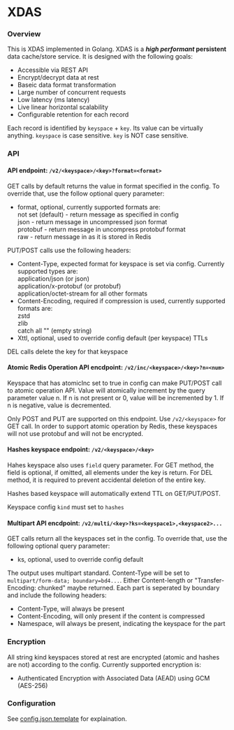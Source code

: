 # XDAS
### **Overview**
This is XDAS implemented in Golang. XDAS is a **_high performant_ persistent** data cache/store service. It is designed with the following goals:
* Accessible via REST API
* Encrypt/decrypt data at rest
* Baseic data format transformation
* Large number of concurrent requests
* Low latency (ms latency)
* Live linear horizontal scalability
* Configurable retention for each record

Each record is identified by `keyspace` + `key`. Its value can be virtually anything. `keyspace` is case sensitive. `key` is NOT case sensitive.

### **API**
#### API endpoint: `/v2/<keyspace>/<key>?format=<format>`    
GET calls by default returns the value in format specified in the config. To override that, use the follow optional query parameter:
* format, optional, currently supported formats are:    
   not set (default) - return message as specified in config   
   json - return message in uncompressed json format   
   protobuf - return message in uncompress protobuf format   
   raw - return message in as it is stored in Redis  

PUT/POST calls use the following headers:    
* Content-Type, expected format for keyspace is set via config. Currently supported types are:   
   application/json (or json)   
   application/x-protobuf (or protobuf)    
   application/octet-stream for all other formats
* Content-Encoding, required if compression is used, currently supported formats are:   
    zstd   
    zlib   
    catch all "" (empty string)
* Xttl, optional, used to override config default (per keyspace) TTLs

DEL calls delete the key for that keyspace

#### Atomic Redis Operation API encdpoint: `/v2/inc/<keyspace>/<key>?n=<num>`
Keyspace that has atomicInc set to true in config can make PUT/POST call to atomic operation API. Value will atomically increment by the query parameter value n. If n is not present or 0, value will be incremented by 1. If n is negative, value is decremented.

Only POST and PUT are supported on this endpoint. Use `/v2/<keyspace>` for GET call. In order to support atomic operation by Redis, these keyspaces will not use protobuf and will not be encrypted.

#### Hashes keyspace endpoint: `/v2/<keyspace>/<key>`
Hahes keyspace also uses `field` query parameter. For GET method, the field is optional, if omitted, all elements under the key is return. For DEL method, it is required to prevent accidental deletion of the entire key.

Hashes based keyspace will automatically extend TTL on GET/PUT/POST.

Keyspace config `kind` must set to `hashes`

#### Multipart API encdpoint: `/v2/multi/<key>?ks=<keyspace1>,<keyspace2>...`    
GET calls return all the keyspaces set in the config. To override that, use the following optional query parameter:
* ks, optional, used to override config default

The output uses multipart standard. Content-Type will be set to `multipart/form-data; boundary=bd4...`. Either Content-length or "Transfer-Encoding: chunked" maybe returned. Each part is seperated by boundary and include the following headers:
* Content-Type, will always be present
* Content-Encoding, will only present if the content is compressed
* Namespace, will always be present, indicating the keyspace for the part

### **Encryption**
All string kind keyspaces stored at rest are encrypted (atomic and hashes are not) according to the config. Currently supported encryption is:
* Authenticated Encryption with Associated Data (AEAD) using GCM (AES-256)


### **Configuration**
See [config.json.template](configs/config.jsonc) for explaination.




